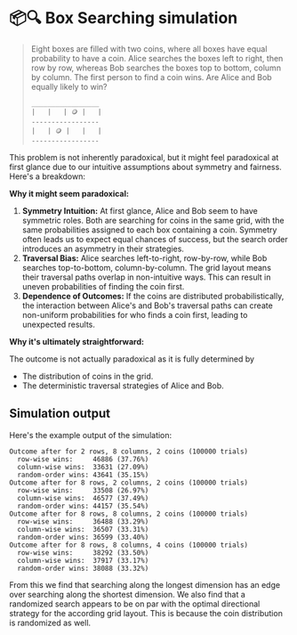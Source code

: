 # 📦🔍 Box Searching simulation

> Eight boxes are filled with two coins, where all boxes have equal
probability to have a coin. Alice searches the boxes left to right,
then row by row, whereas Bob searches the boxes top to bottom,
column by column. The first person to find a coin wins.
Are Alice and Bob equally likely to win?
> 
> ```text
> _________________
> |   |   | 🪙 |   |
> -----------------
> |   | 🪙 |   |   |
> -----------------
> ```

This problem is not inherently paradoxical, but it might feel paradoxical at first glance due to our intuitive assumptions about symmetry and fairness. Here's a breakdown:

**Why it might seem paradoxical:**

1. **Symmetry Intuition:**
  At first glance, Alice and Bob seem to have symmetric roles. Both are searching for coins in the same grid, with the same probabilities assigned to each box containing a coin.
  Symmetry often leads us to expect equal chances of success, but the search order introduces an asymmetry in their strategies.
2. **Traversal Bias:**
  Alice searches left-to-right, row-by-row, while Bob searches top-to-bottom, column-by-column. The grid layout means their traversal paths overlap in non-intuitive ways. This can result in uneven probabilities of finding the coin first.
3. **Dependence of Outcomes:**
  If the coins are distributed probabilistically, the interaction between Alice's and Bob's traversal paths can create non-uniform probabilities for who finds a coin first, leading to unexpected results.

**Why it's ultimately straightforward:**

The outcome is not actually paradoxical as it is fully determined by
* The distribution of coins in the grid.
* The deterministic traversal strategies of Alice and Bob.

## Simulation output

Here's the example output of the simulation:

```text
Outcome after for 2 rows, 8 columns, 2 coins (100000 trials)
  row-wise wins:     46886 (37.76%)
  column-wise wins:  33631 (27.09%)
  random-order wins: 43641 (35.15%)
Outcome after for 8 rows, 2 columns, 2 coins (100000 trials)
  row-wise wins:     33508 (26.97%)
  column-wise wins:  46577 (37.49%)
  random-order wins: 44157 (35.54%)
Outcome after for 8 rows, 8 columns, 2 coins (100000 trials)
  row-wise wins:     36488 (33.29%)
  column-wise wins:  36507 (33.31%)
  random-order wins: 36599 (33.40%)
Outcome after for 8 rows, 8 columns, 4 coins (100000 trials)
  row-wise wins:     38292 (33.50%)
  column-wise wins:  37917 (33.17%)
  random-order wins: 38088 (33.32%)
```

From this we find that searching along the longest dimension has an edge
over searching along the shortest dimension. We also find that a randomized search
appears to be on par with the optimal directional strategy for the according
grid layout. This is because the coin distribution is randomized as well.